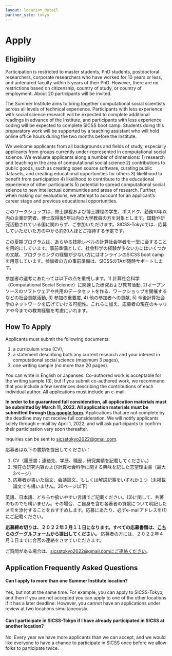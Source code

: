 ```yaml
---
layout: location_detail
partner_site: tokyo
---
```


# Apply

## Eligibility

Participation is restricted to master students, PhD students, postdoctoral researchers, corporate researchers who have worked for 10 years or less, and untenured faculty within 5 years of their PhD. However, there are no restrictions based on citizenship, country of study, or country of employment. About 20 participants will be invited.

The Summer Institute aims to bring together computational social scientists across all levels of technical experience. Participants with less experience with social science research will be expected to complete additional readings in advance of the Institute, and participants with less experience coding will be expected to complete SICSS boot camp. Students doing this preparatory work will be supported by a teaching assistant who will hold online office hours during the two months before the Institute.

We welcome applicants from all backgrounds and fields of study, especially applicants from groups currently under-represented in computational social science. We evaluate applicants along a number of dimensions: 1) research and teaching in the area of computational social science 2) contributions to public goods, such as creating open source software, curating public datasets, and creating educational opportunities for others 3) likelihood to benefit from participation 4) likelihood to contribute to the educational experience of other participants 5) potential to spread computational social science to new intellectual communities and areas of research. Further, when making our evaluations, we attempt to account for an applicant’s career stage and previous educational opportunities.


このワークショップは、修士課程および博士課程の学生、ポスドク、勤務10年以内の企業研究者、博士取得後5年以内の大学教員の方を対象とします。国籍や研究活動されている国に関わらず、ご参加いただけます。SICSS-Tokyoでは、応募していただいた方の中から約20人ほどご招待する予定です。

この夏期プログラムは、あらゆる技能レベルの計算社会学者を一堂に会することを目的にしています。事前準備として、社会科学の経験が少ない方にはいくつかの文献、プログラミングの経験が少ない方にはオンラインのSICSS boot campを用意しています。参加者の方の事前準備は、SICSSのTAが随時サポートします。

参加者の選考にあたっては以下の点を重視します。1) 計算社会科学（Computational Social Science）に関連した研究および教育活動, 2)オープンソースのソフトウェアや共用のデータセットを作る、ワークショップを開催するなどの社会貢献活動, 3) 参加の重要度, 4) 他の参加者への貢献, 5) 今後計算社会学のネットワークを広げていける可能性。これらに加え、応募者の現在のキャリアや今までの教育経験を考慮にいれます。


## How To Apply

Applicants must submit the following documents:
<ol>
  <li>a curriculum vitae (CV),</li>
  <li>a statement describing both any current research and your interest in computational social science (maximum 3 pages),</li>
  <li>one writing sample (no more than 20 pages).</li>
</ol>

You can write in English or Japanses. Co-authored work is acceptable for the writing sample (3), but if you submit co-authored work, we recommend that you include a few sentences describing the contributions of each individual author. All applications must include an e-mail.

**In order to be guaranteed full consideration, all application materials must be submitted by March 11, 2022. All application materials must be submitted through [this google form](https://forms.gle/CkYEX3MYVKXBaeiy6).** Applications that are not complete by the deadline may not receive full consideration. We will notify applicants solely through e-mail by April 1, 2022, and will ask participants to confirm their participation very soon thereafter.

Inquiries can be sent to sicsstokyo2022@gmail.com.


応募者は以下の書類を提出してください：
<ol>
  <li>CV（履歴書；連絡先、学歴、職歴、研究業績を記載してください。)</li>
  <li>現在の研究内容および計算社会科学に関する興味を記した志望理由書（最大3ページ）</li>
  <li>応募者が書いた論文、会議論文、もしくは解説記事をいずれか１つ（未掲載論文でも構いません。20ページ以下）</li>
 </ol>
<p>英語、日本語、どちらか扱いやすい言語でご記載ください。(3)に関して、共著のものでも構いません。その場合、ご自身を含む各著者の貢献について明記したメモを添付することをおすすめします。応募にあたり、必ずe-mailアドレスを(1)にご記載ください。</p>

**応募締め切りは、２０２２年３月１１日になります。すべての応募書類は、[こちらのグーグルフォーム](https://forms.gle/CkYEX3MYVKXBaeiy6)から提出してください。** 応募者の方には、２０２２年４月１日までに合否の連絡をさせていただきます。

ご質問がある場合は、sicsstokyo2022@gmail.comにご連絡ください。

## Application Frequently Asked Questions

#### Can I apply to more than one Summer Institute location?

Yes, but not at the same time. For example, you can apply to SICSS-Tokyo, and then if you are not accepted you can apply to one of the other locations if it has a later deadline. However, you cannot have an applications under review at two locations simultaneously.

#### Can I participate in SICSS-Tokyo if I have already participated in SICSS at another location?

No. Every year we have more applicants than we can accept, and we would like everyone to have a chance to participate in SICSS once before we allow folks to participate twice.
